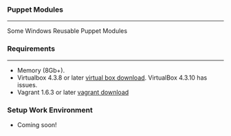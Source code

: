 ### Puppet Modules
***
Some Windows Reusable Puppet Modules

### Requirements
***

* Memory (8Gb+).
* Virtualbox 4.3.8 or later [virtual box download](https://www.virtualbox.org/wiki/Downloads). VirtualBox 4.3.10 has issues.
* Vagrant 1.6.3 or later [vagrant download](http://downloads.vagrantup.com/)

### Setup Work Environment

* Coming soon!
